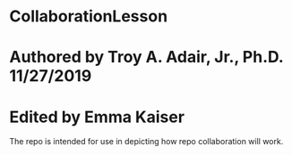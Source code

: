 # CollaborationLesson
# Authored by Troy A. Adair, Jr., Ph.D. 11/27/2019
# Edited by Emma Kaiser 
The repo is intended for use in depicting how repo collaboration will work.
